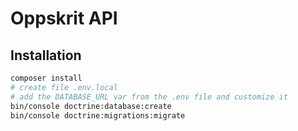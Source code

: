 # Oppskrit API

## Installation

```sh
composer install
# create file .env.local
# add the DATABASE_URL var from the .env file and customize it
bin/console doctrine:database:create
bin/console doctrine:migrations:migrate
```